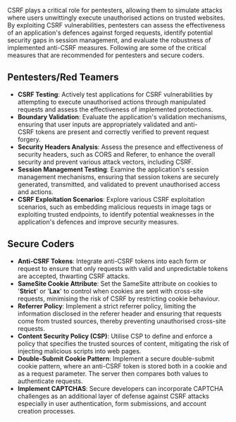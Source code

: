 CSRF plays a critical role for pentesters, allowing them to simulate attacks where users unwittingly execute unauthorised actions on trusted websites. By exploiting CSRF vulnerabilities, pentesters can assess the effectiveness of an application's defences against forged requests, identify potential security gaps in session management, and evaluate the robustness of implemented anti-CSRF measures. Following are some of the critical measures that are recommended for pentesters and secure coders.

## Pentesters/Red Teamers
- **CSRF Testing**: Actively test applications for CSRF vulnerabilities by attempting to execute unauthorised actions through manipulated requests and assess the effectiveness of implemented protections. 
- **Boundary Validation**: Evaluate the application's validation mechanisms, ensuring that user inputs are appropriately validated and anti-CSRF tokens are present and correctly verified to prevent request forgery.
- **Security Headers Analysis**: Assess the presence and effectiveness of security headers, such as CORS and Referer, to enhance the overall security and prevent various attack vectors, including CSRF.
- **Session Management Testing**: Examine the application's session management mechanisms, ensuring that session tokens are securely generated, transmitted, and validated to prevent unauthorised access and actions.
- **CSRF Exploitation Scenarios**: Explore various CSRF exploitation scenarios, such as embedding malicious requests in image tags or exploiting trusted endpoints, to identify potential weaknesses in the application's defences and improve security measures.

## Secure Coders
- **Anti-CSRF Tokens**: Integrate anti-CSRF tokens into each form or request to ensure that only requests with valid and unpredictable tokens are accepted, thwarting CSRF attacks. 
- **SameSite Cookie Attribute**: Set the SameSite attribute on cookies to '**Strict**' or '**Lax**' to control when cookies are sent with cross-site requests, minimising the risk of CSRF by restricting cookie behaviour.
- **Referrer Policy**: Implement a strict referrer policy, limiting the information disclosed in the referer header and ensuring that requests come from trusted sources, thereby preventing unauthorised cross-site requests.
- **Content Security Policy (CSP)**: Utilise CSP to define and enforce a policy that specifies the trusted sources of content, mitigating the risk of injecting malicious scripts into web pages.
- **Double-Submit Cookie Pattern**: Implement a secure double-submit cookie pattern, where an anti-CSRF token is stored both in a cookie and as a request parameter. The server then compares both values to authenticate requests.
- **Implement CAPTCHAS**: Secure developers can incorporate CAPTCHA challenges as an additional layer of defense against CSRF attacks especially in user authentication, form submissions, and account creation processes.